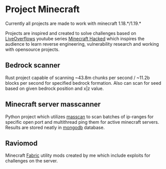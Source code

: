 # Project Minecraft

Currently all projects are made to work with minecraft 1.18.\*/1.19.\*

Projects are inspired and created to solve challenges based on [LiveOverflows](https://github.com/LiveOverflow) youtube series [Minecraft Hacked](https://www.youtube.com/watch?v=Ekcseve-mOg&list=PLhixgUqwRTjwvBI-hmbZ2rpkAl4lutnJG) which inspires the audience to learn reverse engineering, vulnerability research and working with opensource projects.

## Bedrock scanner

Rust project capable of scanning ~43.8m chunks per second / ~11.2b blocks per second for specified bedrock formation. Also can scan for seed based on given bedrock position and x|z value.

## Minecraft server masscanner

Python project which utilizes [masscan](https://github.com/robertdavidgraham/masscan) to scan batches of ip-ranges for specific open port and multithread ping them for active minecraft servers. Results are stored neatly in [mongodb](https://www.mongodb.com/) database.

## Raviomod

Minecraft [Fabric](https://github.com/FabricMC) utility mods created by me which include exploits for challenges on the server.

